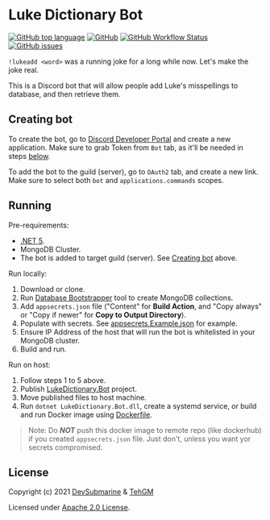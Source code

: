 # Luke Dictionary Bot
[![GitHub top language](https://img.shields.io/github/languages/top/DevSubmarine/LukeDictionary)](https://github.com/DevSubmarine/LukeDictionary) [![GitHub](https://img.shields.io/github/license/DevSubmarine/LukeDictionary)](LICENSE) [![GitHub Workflow Status](https://img.shields.io/github/workflow/status/DevSubmarine/LukeDictionary/.NET%20Build)](https://github.com/DevSubmarine/LukeDictionary/actions) [![GitHub issues](https://img.shields.io/github/issues/DevSubmarine/LukeDictionary)](https://github.com/DevSubmarine/LukeDictionary/issues)

`!lukeadd <word>` was a running joke for a long while now. Let's make the joke real.

This is a Discord bot that will allow people add Luke's misspellings to database, and then retrieve them.

## Creating bot
To create the bot, go to [Discord Developer Portal](https://discord.com/developers/applications/) and create a new application. Make sure to grab Token from `Bot` tab, as it'll be needed in steps [below](#running).

To add the bot to the guild (server), go to `OAuth2` tab, and create a new link. Make sure to select both `bot` and `applications.commands` scopes.

## Running
Pre-requirements: 
- [.NET 5](https://dotnet.microsoft.com/download/dotnet/5.0).
- MongoDB Cluster.
- The bot is added to target guild (server). See [Creating bot](#creating-bot) above.

Run locally:
1. Download or clone.
2. Run [Database Bootstrapper](Tools/DatabaseBootstrapper) tool to create MongoDB collections.
3. Add `appsecrets.json` file ("Content" for **Build Action**, and "Copy always" or "Copy if newer" for **Copy to Output Directory**).
4. Populate with secrets. See [appsecrets.Example.json](LukeDictionary.Bot/appsecrets.Example.json) for example.
5. Ensure IP Address of the host that will run the bot is whitelisted in your MongoDB cluster.
6. Build and run.

Run on host:
1. Follow steps 1 to 5 above.
2. Publish [LukeDictionary.Bot](LukeDictionary.Bot) project.
3. Move published files to host machine.
4. Run `dotnet LukeDictionary.Bot.dll`, create a systemd service, or build and run Docker image using [Dockerfile](LukeDictionary.Bot/Dockerfile).

> Note: Do ***NOT*** push this docker image to remote repo (like dockerhub) if you created `appsecrets.json` file. Just don't, unless you want yor secrets compromised.

## License
Copyright (c) 2021 [DevSubmarine](https://github.com/DevSubmarine) & [TehGM](https://github.com/TehGM)

Licensed under [Apache 2.0 License](LICENSE).